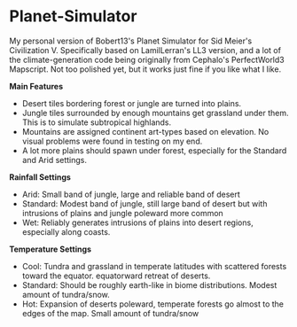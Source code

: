 # Planet-Simulator
My personal version of Bobert13's Planet Simulator for Sid Meier's Civilization V. Specifically based on LamilLerran's LL3 version, and a lot of the climate-generation code being originally from Cephalo's PerfectWorld3 Mapscript. Not too polished yet, but it works just fine if you like what I like. 

**Main Features**
  - Desert tiles bordering forest or jungle are turned into plains.
  - Jungle tiles surrounded by enough mountains get grassland under them. This is to simulate subtropical highlands. 
  - Mountains are assigned continent art-types based on elevation. No visual problems were found in testing on my end.
  - A lot more plains should spawn under forest, especially for the Standard and Arid settings.

**Rainfall Settings**
  - Arid: Small band of jungle, large and reliable band of desert
  - Standard: Modest band of jungle, still large band of desert but with intrusions of plains and jungle poleward more common
  - Wet: Reliably generates intrusions of plains into desert regions, especially along coasts.     

**Temperature Settings**
- Cool: Tundra and grassland in temperate latitudes with scattered forests toward the equator. equatorward retreat of deserts.
- Standard: Should be roughly earth-like in biome distributions. Modest amount of tundra/snow.
- Hot: Expansion of deserts poleward, temperate forests go almost to the edges of the map. Small amount of tundra/snow
